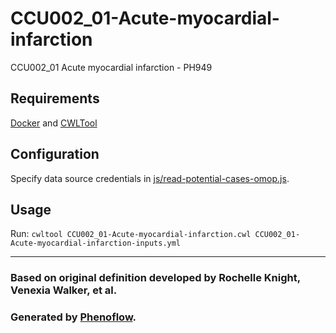 # CCU002_01-Acute-myocardial-infarction

CCU002_01 Acute myocardial infarction - PH949

## Requirements

[Docker](https://docs.docker.com/install/) and [CWLTool](https://github.com/common-workflow-language/cwltool#install)

## Configuration

Specify data source credentials in [js/read-potential-cases-omop.js](js/read-potential-cases-omop.js).

## Usage

Run: `cwltool CCU002_01-Acute-myocardial-infarction.cwl CCU002_01-Acute-myocardial-infarction-inputs.yml`

***

### Based on original definition developed by Rochelle Knight, Venexia Walker, et al.
### Generated by [Phenoflow](https://kclhi.org/phenoflow).
